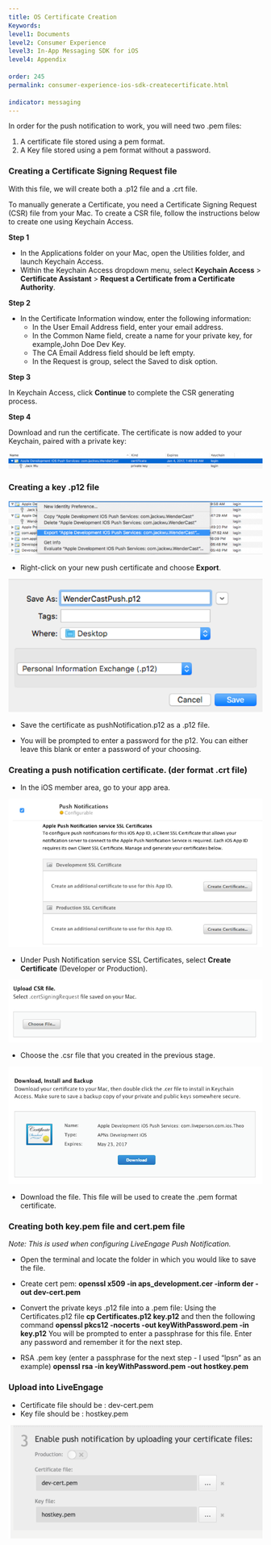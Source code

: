 ```yaml
---
title: OS Certificate Creation
Keywords:
level1: Documents
level2: Consumer Experience
level3: In-App Messaging SDK for iOS
level4: Appendix

order: 245
permalink: consumer-experience-ios-sdk-createcertificate.html

indicator: messaging
---
```


In order for the push notification to work, you will need two .pem files:

1. A certificate file stored using a pem format.
2. A Key file stored using a pem format without a password.

### Creating a Certificate Signing Request file

With this file, we will create both a .p12 file and a .crt file.

To manually generate a Certificate, you need a Certificate Signing Request (CSR) file from your Mac. To create a CSR file, follow the instructions below to create one using Keychain Access.

**Step 1**

- In the Applications folder on your Mac, open the Utilities folder, and launch Keychain Access.
- Within the Keychain Access dropdown menu, select **Keychain Access** > **Certificate Assistant** > **Request a Certificate from a Certificate Authority**.

**Step 2**

- In the Certificate Information window, enter the following information:
	- In the User Email Address field, enter your email address.
	- In the Common Name field, create a name for your private key, for example,John Doe Dev Key.
	- The CA Email Address field should be left empty.
	- In the Request is group, select the Saved to disk option.

**Step 3**

In Keychain Access, click **Continue** to complete the CSR generating process.

**Step 4**

Download and run the certificate. The certificate is now added to your Keychain, paired with a private key:

![certificate ](img/download-certificate.png)

### Creating a key .p12 file

![create-key ](img/createkey.png)

- Right-click on your new push certificate and choose **Export**.

![create-key2 ](img/createkey2.png)

- Save the certificate as pushNotification.p12 as a .p12 file.

- You will be prompted to enter a password for the p12. You can either leave this blank or enter a password of your choosing.

### Creating a push notification certificate. (der format .crt file)

- In the iOS member area, go to your app area.

![createpush](img/createpush.png)

- Under Push Notification service SSL Certificates, select **Create Certificate** (Developer or Production).

![uploadcsrfile](img/uploadcsrfile.png)

- Choose the .csr file that you created in the previous stage.

![downloadinstall](img/downloadinstall.png)

- Download the file. This file will be used to create the .pem format certificate.

### Creating both key.pem file and cert.pem file

*Note: This is used when configuring LiveEngage Push Notification.*

- Open the terminal and locate the folder in which you would like to save the file.

- Create cert pem:
**openssl x509 -in aps_development.cer -inform der -out dev-cert.pem**


- Convert the private keys .p12 file into a .pem file:
Using the Certificates.p12 file
**cp Certificates.p12 key.p12**
and then the following command **openssl pkcs12 -nocerts -out keyWithPassword.pem -in key.p12**
You will be prompted to enter a passphrase for this file. Enter any password and remember it for the next step.

- RSA .pem key (enter a passphrase for the next step - I used “lpsn” as an example)
	**openssl rsa -in keyWithPassword.pem -out hostkey.pem**

### Upload into LiveEngage
- Certificate file should be : dev-cert.pem
- Key file should be : hostkey.pem

![uploadCertToLE](img/uploadCertToLE.png)

